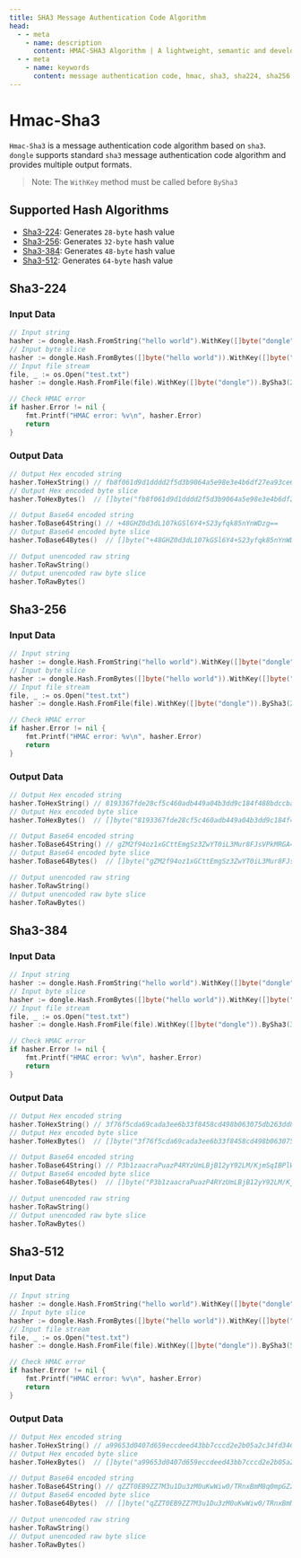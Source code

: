 ```yaml
---
title: SHA3 Message Authentication Code Algorithm
head:
  - - meta
    - name: description
      content: HMAC-SHA3 Algorithm | A lightweight, semantic and developer-friendly golang encoding & crypto library
  - - meta
    - name: keywords
      content: message authentication code, hmac, sha3, sha224, sha256, sha384, sha512, hmac-sha3, hmac-sha224, hmac-sha256, hmac-sha384, hmac-sha512
---
```


# Hmac-Sha3

`Hmac-Sha3` is a message authentication code algorithm based on `sha3`. `dongle` supports standard `sha3` message authentication code algorithm and provides multiple output formats.

> Note: The `WithKey` method must be called before `BySha3`

## Supported Hash Algorithms

- [Sha3-224](#sha3-224): Generates `28-byte` hash value
- [Sha3-256](#sha3-256): Generates `32-byte` hash value
- [Sha3-384](#sha3-384): Generates `48-byte` hash value
- [Sha3-512](#sha3-512): Generates `64-byte` hash value

## Sha3-224

### Input Data

```go
// Input string
hasher := dongle.Hash.FromString("hello world").WithKey([]byte("dongle")).BySha3(224)
// Input byte slice
hasher := dongle.Hash.FromBytes([]byte("hello world")).WithKey([]byte("dongle")).BySha3(224)
// Input file stream
file, _ := os.Open("test.txt")
hasher := dongle.Hash.FromFile(file).WithKey([]byte("dongle")).BySha3(224)

// Check HMAC error
if hasher.Error != nil {
	fmt.Printf("HMAC error: %v\n", hasher.Error)
	return
}
```

### Output Data

```go
// Output Hex encoded string
hasher.ToHexString() // fb8f061d9d1dddd2f5d3b9064a5e98e3e4b6df27ea93ce67627583ce
// Output Hex encoded byte slice
hasher.ToHexBytes()  // []byte("fb8f061d9d1dddd2f5d3b9064a5e98e3e4b6df27ea93ce67627583ce")

// Output Base64 encoded string
hasher.ToBase64String() // +48GHZ0d3dL107kGSl6Y4+S23yfqk85nYnWDzg==
// Output Base64 encoded byte slice
hasher.ToBase64Bytes()  // []byte("+48GHZ0d3dL107kGSl6Y4+S23yfqk85nYnWDzg==")

// Output unencoded raw string
hasher.ToRawString()
// Output unencoded raw byte slice
hasher.ToRawBytes()
```

## Sha3-256

### Input Data

```go
// Input string
hasher := dongle.Hash.FromString("hello world").WithKey([]byte("dongle")).BySha3(256)
// Input byte slice
hasher := dongle.Hash.FromBytes([]byte("hello world")).WithKey([]byte("dongle")).BySha3(256)
// Input file stream
file, _ := os.Open("test.txt")
hasher := dongle.Hash.FromFile(file).WithKey([]byte("dongle")).BySha3(256)

// Check HMAC error
if hasher.Error != nil {
	fmt.Printf("HMAC error: %v\n", hasher.Error)
	return
}
```

### Output Data

```go
// Output Hex encoded string
hasher.ToHexString() // 8193367fde28cf5c460adb449a04b3dd9c184f488bdccbabf0526c54f90c4460
// Output Hex encoded byte slice
hasher.ToHexBytes()  // []byte("8193367fde28cf5c460adb449a04b3dd9c184f488bdccbabf0526c54f90c4460")

// Output Base64 encoded string
hasher.ToBase64String() // gZM2f94oz1xGCttEmgSz3ZwYT0iL3Mur8FJsVPkMRGA=
// Output Base64 encoded byte slice
hasher.ToBase64Bytes()  // []byte("gZM2f94oz1xGCttEmgSz3ZwYT0iL3Mur8FJsVPkMRGA=")

// Output unencoded raw string
hasher.ToRawString()
// Output unencoded raw byte slice
hasher.ToRawBytes()
```

## Sha3-384

### Input Data

```go
// Input string
hasher := dongle.Hash.FromString("hello world").WithKey([]byte("dongle")).BySha3(384)
// Input byte slice
hasher := dongle.Hash.FromBytes([]byte("hello world")).WithKey([]byte("dongle")).BySha3(384)
// Input file stream
file, _ := os.Open("test.txt")
hasher := dongle.Hash.FromFile(file).WithKey([]byte("dongle")).BySha3(384)

// Check HMAC error
if hasher.Error != nil {
	fmt.Printf("HMAC error: %v\n", hasher.Error)
	return
}
```

### Output Data

```go
// Output Hex encoded string
hasher.ToHexString() // 3f76f5cda69cada3ee6b33f8458cd498b063075db263dd8b33f2a3992a8804f9569a7c86ffa2b8f0748babeb7a6fc0e7
// Output Hex encoded byte slice
hasher.ToHexBytes()  // []byte("3f76f5cda69cada3ee6b33f8458cd498b063075db263dd8b33f2a3992a8804f9569a7c86ffa2b8f0748babeb7a6fc0e7")

// Output Base64 encoded string
hasher.ToBase64String() // P3b1zaacraPuazP4RYzUmLBjB12yY92LM/KjmSqIBPlWmnyG/6K48HSLq+t6b8Dn
// Output Base64 encoded byte slice
hasher.ToBase64Bytes()  // []byte("P3b1zaacraPuazP4RYzUmLBjB12yY92LM/KjmSqIBPlWmnyG/6K48HSLq+t6b8Dn")

// Output unencoded raw string
hasher.ToRawString()
// Output unencoded raw byte slice
hasher.ToRawBytes()
```

## Sha3-512

### Input Data

```go
// Input string
hasher := dongle.Hash.FromString("hello world").WithKey([]byte("dongle")).BySha3(512)
// Input byte slice
hasher := dongle.Hash.FromBytes([]byte("hello world")).WithKey([]byte("dongle")).BySha3(512)
// Input file stream
file, _ := os.Open("test.txt")
hasher := dongle.Hash.FromFile(file).WithKey([]byte("dongle")).BySha3(512)

// Check HMAC error
if hasher.Error != nil {
	fmt.Printf("HMAC error: %v\n", hasher.Error)
	return
}
```

### Output Data

```go
// Output Hex encoded string
hasher.ToHexString() // a99653d0407d659eccdeed43bb7cccd2e2b05a2c34fd3467c4198cf2ad26a466738513e88839fb55e64eb49df65bc52ed0fec2775bd9e086edd4fb4024add4a2
// Output Hex encoded byte slice
hasher.ToHexBytes()  // []byte("a99653d0407d659eccdeed43bb7cccd2e2b05a2c34fd3467c4198cf2ad26a466738513e88839fb55e64eb49df65bc52ed0fec2775bd9e086edd4fb4024add4a2")

// Output Base64 encoded string
hasher.ToBase64String() // qZZT0EB9ZZ7M3u1Du3zM0uKwWiw0/TRnxBmM8q0mpGZzhRPoiDn7VeZOtJ32W8Uu0P7Cd1vZ4Ibt1PtAJK3Uog==
// Output Base64 encoded byte slice
hasher.ToBase64Bytes()  // []byte("qZZT0EB9ZZ7M3u1Du3zM0uKwWiw0/TRnxBmM8q0mpGZzhRPoiDn7VeZOtJ32W8Uu0P7Cd1vZ4Ibt1PtAJK3Uog==")

// Output unencoded raw string
hasher.ToRawString()
// Output unencoded raw byte slice
hasher.ToRawBytes()
```
